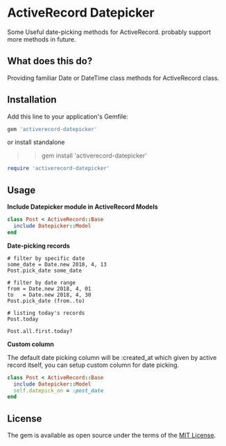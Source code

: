 
# ActiveRecord Datepicker

Some Useful date-picking methods for ActiveRecord. probably support more methods in future.


## What does this do?

Providing familiar Date or DateTime class methods for ActiveRecord class.


## Installation

Add this line to your application's Gemfile:

```ruby
gem 'activerecord-datepicker'
```
or install standalone

>> gem install 'activerecord-datepicker'
```ruby
require 'activerecord-datepicker'
```

## Usage

**Include Datepicker module in ActiveRecord Models**

``` ruby
class Post < ActiveRecord::Base
  include Datepicker::Model
end
```

**Date-picking records**

```
# filter by specific date
some_date = Date.new 2018, 4, 13
Post.pick_date some_date

# filter by date range
from = Date.new 2018, 4, 01
to   = Date.new 2018, 4, 30
Post.pick_date (from..to)

# listing today's records 
Post.today       

Post.all.first.today?    

```

**Custom column**

The default date picking column will be :created_at which given by active record itself, you can setup custom column for date picking.

``` ruby
class Post < ActiveRecord::Base
  include Datepicker::Model
  self.datepick_on = :post_date
end
```

## License

The gem is available as open source under the terms of the [MIT License](http://opensource.org/licenses/MIT).

